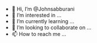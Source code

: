 - 👋 Hi, I’m @Johnsabburani
- 👀 I’m interested in ...
- 🌱 I’m currently learning ...
- 💞️ I’m looking to collaborate on ...
- 📫 How to reach me ...

<!---
Johnsabburani/Johnsabburani is a ✨ special ✨ repository because its `README.md` (this file) appears on your GitHub profile.
You can click the Preview link to take a look at your changes.
--->
